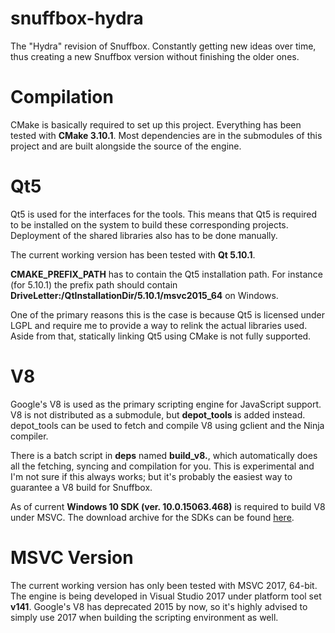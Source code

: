 # snuffbox-hydra
The "Hydra" revision of Snuffbox. Constantly getting new ideas over time, thus creating a new Snuffbox version without finishing the older ones.

# Compilation

CMake is basically required to set up this project. Everything has been tested with **CMake 3.10.1**.
Most dependencies are in the submodules of this project and are built alongside the source of the engine.

# Qt5

Qt5 is used for the interfaces for the tools. This means that Qt5 is required to be installed on the system
to build these corresponding projects. Deployment of the shared libraries also has to be done manually.

The current working version has been tested with **Qt 5.10.1**.

**CMAKE_PREFIX_PATH** has to contain the Qt5 installation path. For instance (for 5.10.1)
the prefix path should contain **DriveLetter:/QtInstallationDir/5.10.1/msvc2015_64** on Windows.

One of the primary reasons this is the case is because Qt5 is licensed under LGPL and require me to provide
a way to relink the actual libraries used. Aside from that, statically linking Qt5 using CMake is not fully
supported.

# V8

Google's V8 is used as the primary scripting engine for JavaScript support. V8 is not distributed as a
submodule, but **depot_tools** is added instead. depot_tools can be used to fetch and compile V8 using gclient
and the Ninja compiler.

There is a batch script in **deps** named **build_v8.<platform>**, which automatically does all the fetching, syncing and
compilation for you. This is experimental and I'm not sure if this always works; but it's probably the easiest
way to guarantee a V8 build for Snuffbox.

As of current **Windows 10 SDK (ver. 10.0.15063.468)** is required to build V8 under MSVC.
The download archive for the SDKs can be found [here](https://developer.microsoft.com/en-us/windows/downloads/sdk-archive).

# MSVC Version

The current working version has only been tested with MSVC 2017, 64-bit. The engine is being developed
in Visual Studio 2017 under platform tool set **v141**. Google's V8 has deprecated 2015 by now,
so it's highly advised to simply use 2017 when building the scripting environment as well.